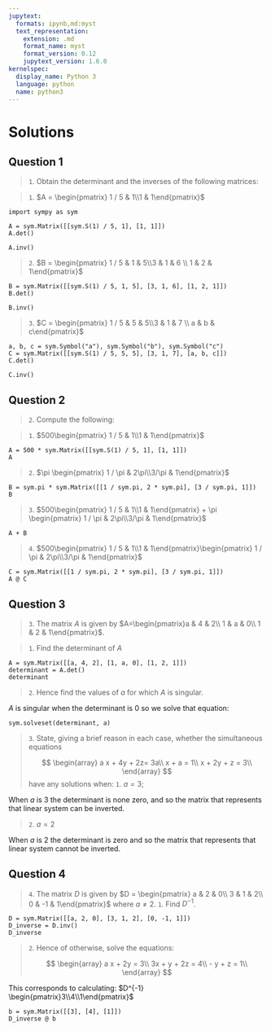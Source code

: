 ```yaml
---
jupytext:
  formats: ipynb,md:myst
  text_representation:
    extension: .md
    format_name: myst
    format_version: 0.12
    jupytext_version: 1.6.0
kernelspec:
  display_name: Python 3
  language: python
  name: python3
---
```


# Solutions

## Question 1

> `1`. Obtain the determinant and the inverses of the following matrices:

>   `1`. $A = \begin{pmatrix} 1 / 5 & 1\\1 & 1\end{pmatrix}$

```{code-cell} ipython3
import sympy as sym

A = sym.Matrix([[sym.S(1) / 5, 1], [1, 1]])
A.det()
```

```{code-cell} ipython3
A.inv()
```


> `2`. $B = \begin{pmatrix} 1 / 5 & 1 & 5\\3 & 1 & 6 \\ 1 & 2 & 1\end{pmatrix}$


```{code-cell} ipython3
B = sym.Matrix([[sym.S(1) / 5, 1, 5], [3, 1, 6], [1, 2, 1]])
B.det()
```

```{code-cell} ipython3
B.inv()
```

> `3`. $C = \begin{pmatrix} 1 / 5 & 5 & 5\\3 & 1 & 7 \\ a & b & c\end{pmatrix}$

```{code-cell} ipython3
a, b, c = sym.Symbol("a"), sym.Symbol("b"), sym.Symbol("c")
C = sym.Matrix([[sym.S(1) / 5, 5, 5], [3, 1, 7], [a, b, c]])
C.det()
```

```{code-cell} ipython3
C.inv()
```

## Question 2

> `2`. Compute the following:

> `1`. $500\begin{pmatrix} 1 / 5 & 1\\1 & 1\end{pmatrix}$

```{code-cell} ipython3
A = 500 * sym.Matrix([[sym.S(1) / 5, 1], [1, 1]])
A
```

> `2`. $\pi \begin{pmatrix} 1 / \pi & 2\pi\\3/\pi & 1\end{pmatrix}$


```{code-cell} ipython3
B = sym.pi * sym.Matrix([[1 / sym.pi, 2 * sym.pi], [3 / sym.pi, 1]])
B
```

> `3`. $500\begin{pmatrix} 1 / 5 & 1\\1 & 1\end{pmatrix} + \pi \begin{pmatrix} 1 / \pi & 2\pi\\3/\pi & 1\end{pmatrix}$

```{code-cell} ipython3
A + B
```

> `4`. $500\begin{pmatrix} 1 / 5 & 1\\1 & 1\end{pmatrix}\begin{pmatrix} 1 / \pi & 2\pi\\3/\pi & 1\end{pmatrix}$

```{code-cell} ipython3
C = sym.Matrix([[1 / sym.pi, 2 * sym.pi], [3 / sym.pi, 1]])
A @ C
```

## Question 3

> `3`. The matrix $A$ is given by $A=\begin{pmatrix}a & 4 & 2\\ 1 & a & 0\\ 1 & 2 & 1\end{pmatrix}$.

> `1`. Find the determinant of $A$

```{code-cell} ipython3
A = sym.Matrix([[a, 4, 2], [1, a, 0], [1, 2, 1]])
determinant = A.det()
determinant
```

> `2`. Hence find the values of $a$ for which $A$ is singular.

$A$ is singular when the determinant is $0$ so we solve that equation:

```{code-cell} ipython3
sym.solveset(determinant, a)
```

> `3`. State, giving a brief reason in each case, whether the simultaneous equations
>
> $$
\begin{array}
          a x + 4y + 2z= 3a\\
           x + a  = 1\\
            x + 2y + z = 3\\
      \end{array}
$$
> have any solutions when:
> `1`. $a = 3$;

When $a$ is 3 the determinant is none zero, and so the matrix that represents
that linear system can be inverted.

> `2`. $a = 2$

When $a$ is 2 the determinant is zero and so the matrix that represents
that linear system cannot be inverted.

## Question 4

> `4`. The matrix $D$ is given by $D = \begin{pmatrix} a & 2 & 0\\ 3 & 1 & 2\\ 0 & -1 & 1\end{pmatrix}$ where $a\ne 2$.
> `1`. Find $D^{-1}$.

```{code-cell} ipython3
D = sym.Matrix([[a, 2, 0], [3, 1, 2], [0, -1, 1]])
D_inverse = D.inv()
D_inverse
```

> `2`. Hence of otherwise, solve the equations:
>
> $$
    \begin{array}
        a x + 2y = 3\\
        3x + y + 2z = 4\\
        - y + z = 1\\
    \end{array}
    $$

This corresponds to calculating: $D^{-1} \begin{pmatrix}3\\4\\1\end{pmatrix}$

```{code-cell} ipython3
b = sym.Matrix([[3], [4], [1]])
D_inverse @ b
```

